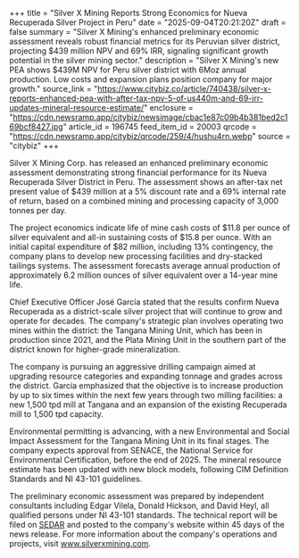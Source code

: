 +++
title = "Silver X Mining Reports Strong Economics for Nueva Recuperada Silver Project in Peru"
date = "2025-09-04T20:21:20Z"
draft = false
summary = "Silver X Mining's enhanced preliminary economic assessment reveals robust financial metrics for its Peruvian silver district, projecting $439 million NPV and 69% IRR, signaling significant growth potential in the silver mining sector."
description = "Silver X Mining's new PEA shows $439M NPV for Peru silver district with 6Moz annual production. Low costs and expansion plans position company for major growth."
source_link = "https://www.citybiz.co/article/740438/silver-x-reports-enhanced-pea-with-after-tax-npv-5-of-us440m-and-69-irr-updates-mineral-resource-estimate/"
enclosure = "https://cdn.newsramp.app/citybiz/newsimage/cbac1e87c09b4b381bed2c169bcf8427.jpg"
article_id = 196745
feed_item_id = 20003
qrcode = "https://cdn.newsramp.app/citybiz/qrcode/259/4/hushu4rn.webp"
source = "citybiz"
+++

<p>Silver X Mining Corp. has released an enhanced preliminary economic assessment demonstrating strong financial performance for its Nueva Recuperada Silver District in Peru. The assessment shows an after-tax net present value of $439 million at a 5% discount rate and a 69% internal rate of return, based on a combined mining and processing capacity of 3,000 tonnes per day.</p><p>The project economics indicate life of mine cash costs of $11.8 per ounce of silver equivalent and all-in sustaining costs of $15.8 per ounce. With an initial capital expenditure of $82 million, including 13% contingency, the company plans to develop new processing facilities and dry-stacked tailings systems. The assessment forecasts average annual production of approximately 6.2 million ounces of silver equivalent over a 14-year mine life.</p><p>Chief Executive Officer José García stated that the results confirm Nueva Recuperada as a district-scale silver project that will continue to grow and operate for decades. The company's strategic plan involves operating two mines within the district: the Tangana Mining Unit, which has been in production since 2021, and the Plata Mining Unit in the southern part of the district known for higher-grade mineralization.</p><p>The company is pursuing an aggressive drilling campaign aimed at upgrading resource categories and expanding tonnage and grades across the district. García emphasized that the objective is to increase production by up to six times within the next few years through two milling facilities: a new 1,500 tpd mill at Tangana and an expansion of the existing Recuperada mill to 1,500 tpd capacity.</p><p>Environmental permitting is advancing, with a new Environmental and Social Impact Assessment for the Tangana Mining Unit in its final stages. The company expects approval from SENACE, the National Service for Environmental Certification, before the end of 2025. The mineral resource estimate has been updated with new block models, following CIM Definition Standards and NI 43-101 guidelines.</p><p>The preliminary economic assessment was prepared by independent consultants including Edgar Vilela, Donald Hickson, and David Heyl, all qualified persons under NI 43-101 standards. The technical report will be filed on <a href="https://www.sedar.com" rel="nofollow" target="_blank">SEDAR</a> and posted to the company's website within 45 days of the news release. For more information about the company's operations and projects, visit <a href="https://www.silverxmining.com" rel="nofollow" target="_blank">www.silverxmining.com</a>.</p>